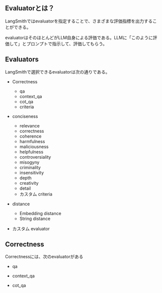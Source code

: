 ## Evaluatorとは？
LangSmithではevaluatorを指定することで、さまざまな評価指標を出力することができる。

evaluatorはそのほとんどがLLM自身による評価である。LLMに「このように評価して」とプロンプトで指示して、評価してもらう。

## Evaluators
LangSmithで選択できるevaluatorは次の通りである。
- Correctness
    - qa
    - context_qa
    - cot_qa
    - criteria

- conciseness
    - relevance
    - correctness
    - coherence
    - harmfulness
    - maliciousness
    - helpfulness
    - controversiality
    - misogyny
    - criminality
    - insensitivity
    - depth
    - creativity
    - detail
    - カスタム criteria
- distance
    - Embedding distance
    - String distance
- カスタム evaluator
## Correctness
Correctnessには、次のevaluatorがある
- qa
    
- context_qa
- cot_qa